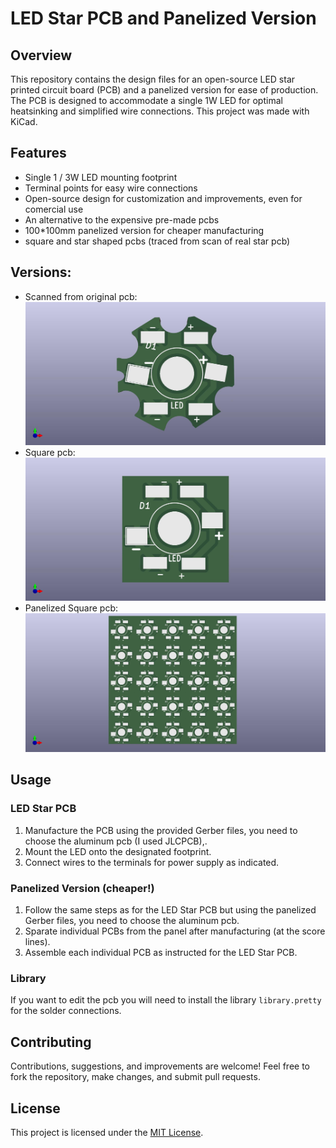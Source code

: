 # LED Star PCB and Panelized Version

## Overview
This repository contains the design files for an open-source LED star printed circuit board (PCB) and a panelized version for ease of production. The PCB is designed to accommodate a single 1W LED for optimal heatsinking and simplified wire connections. This project was made with KiCad.

## Features
- Single 1 / 3W LED mounting footprint
- Terminal points for easy wire connections
- Open-source design for customization and improvements, even for comercial use
- An alternative to the expensive pre-made pcbs
- 100*100mm panelized version for cheaper manufacturing
- square and star shaped pcbs (traced from scan of real star pcb)

## Versions:
- Scanned from original pcb:
![alt text](https://github.com/HeyJoFlyer/led-star-pcb/blob/main/real%20StarPCB.jpg?raw=true "real StarPCB preview")
- Square pcb:
![alt text](https://github.com/HeyJoFlyer/led-star-pcb/blob/main/StarPCB.jpg?raw=true "square StarPCB preview")
- Panelized Square pcb:
![alt text](https://github.com/HeyJoFlyer/led-star-pcb/blob/main/StarPCB_panelized.jpg?raw=true "panelized square StarPCB preview")

## Usage
### LED Star PCB
1. Manufacture the PCB using the provided Gerber files, you need to choose the aluminum pcb (I used JLCPCB),.
1. Mount the LED onto the designated footprint.
1. Connect wires to the terminals for power supply as indicated.

### Panelized Version (cheaper!)
1. Follow the same steps as for the LED Star PCB but using the panelized Gerber files, you need to choose the aluminum pcb.
1. Sparate individual PCBs from the panel after manufacturing (at the score lines).
1. Assemble each individual PCB as instructed for the LED Star PCB.

### Library
If you want to edit the pcb you will need to install the library `library.pretty` for the solder connections.

## Contributing
Contributions, suggestions, and improvements are welcome! Feel free to fork the repository, make changes, and submit pull requests.

## License
This project is licensed under the [MIT License](LICENSE).
